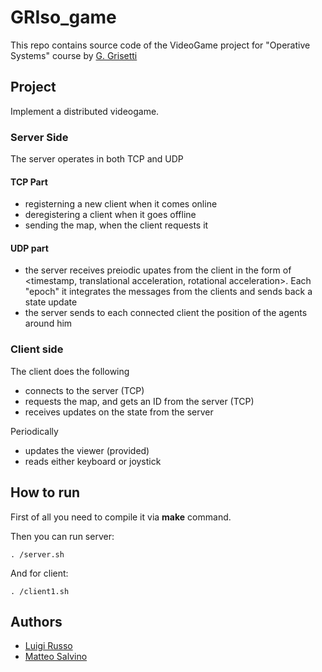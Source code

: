 # GRIso_game

This repo contains source code of the VideoGame project for "Operative Systems" course by [G. Grisetti](https://gitlab.com/grisetti)


## Project

Implement a distributed videogame.

### Server Side

The server operates in both TCP and UDP

#### TCP Part

- registerning a new client when it comes online
- deregistering a client when it goes offline
- sending the map, when the client requests it
 
#### UDP part
- the server receives preiodic upates from the client in the form of &lt;timestamp, translational acceleration, rotational acceleration&gt;.
  Each "epoch" it integrates the messages from the clients and sends back a state update
- the server sends to each connected client the position of the agents around him

### Client side

The client does the following
- connects to the server (TCP)
- requests the map, and gets an ID from the server (TCP)
- receives updates on the state from the server

Periodically
- updates the viewer (provided)
- reads either keyboard or joystick

## How to run

First of all you need to compile it via <b>make</b> command.

Then you can run server:

    . /server.sh

And for client:
    
    . /client1.sh

## Authors
- [Luigi Russo](https://gitlab.com/lrusso96)
- [Matteo Salvino](https://gitlab.com/MatteoSalvino)
